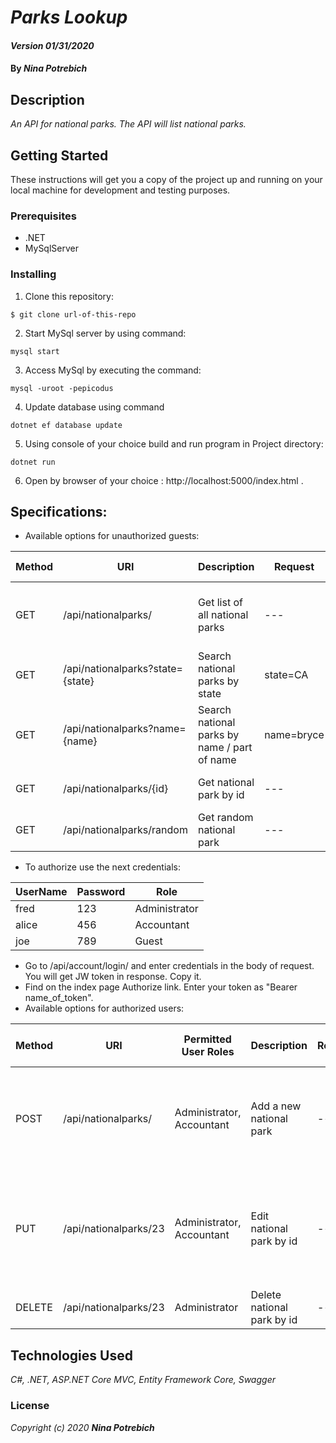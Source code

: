 # _Parks Lookup_

#### _Version 01/31/2020_

#### By _**Nina Potrebich**_

## Description

_An API for national parks. The API will list national parks._

## Getting Started

These instructions will get you a copy of the project up and running on your local machine for development and testing purposes.

### Prerequisites

* .NET
* MySqlServer

### Installing

1. Clone this repository:
```
$ git clone url-of-this-repo
```
2. Start MySql server by using command:
```
mysql start
```
3. Access MySql by executing the command:
```
mysql -uroot -pepicodus
```
4. Update database using command
```
dotnet ef database update
```
5. Using console of your choice build and run program in Project directory:
```
dotnet run
```
6. Open by browser of your choice :  http://localhost:5000/index.html .

## Specifications:

* Available options for unauthorized guests:

| Method | URI  | Description | Request | Response | Expected response code |
| --- | --- | --- | --- | --- | --- |
| GET | /api/nationalparks/  | Get list of all national parks  | --- | List of national park's objects (JSON) | 200 Success |
| GET | /api/nationalparks?state={state}  | Search national parks by state  | state=CA | National park object (JSON) / Empty object | 200 Success |
| GET | /api/nationalparks?name={name}  | Search national parks by name / part of name  | name=bryce | National park object(JSON) /Empty object | 200 Success |
| GET | /api/nationalparks/{id}  | Get national park by id  | --- | National park object (JSON) | 200 Success, 204 Undocumented |
| GET | /api/nationalparks/random  | Get random national park  | --- | National park object (JSON) | 200 Success |

* To authorize use the next credentials:

| UserName  | Password | Role |
| --- | --- | --- |
| fred  | 123  | Administrator |
| alice  | 456 | Accountant |
| joe  | 789 | Guest |

* Go to /api/account/login/ and enter credentials in the body of request. You will get JW token in response. Copy it.
* Find on the index page Authorize link. Enter your token as "Bearer name_of_token". 
* Available options for authorized users:

| Method | URI  | Permitted User Roles | Description | Response | Expected Response Code |
| --- | --- | --- | --- | --- | --- |
| POST | /api/nationalparks/  | Administrator, Accountant | Add a new national park | --- | 404 Unauthorized, 200 Success, 201 National park was created, 400 If the national park is null |
| PUT | /api/nationalparks/23  | Administrator, Accountant | Edit national park by id  | --- | 404 Unauthorized, 200 Success, 201 Returns the updated national park, 400 If the national park is null |
| DELETE | /api/nationalparks/23 | Administrator | Delete national park by id  | --- | 404 Unauthorized, 200 Success |

## Technologies Used

_C#, .NET, ASP.NET Core MVC, Entity Framework Core, Swagger_

### License

*_Copyright (c) 2020 **Nina Potrebich**_*

